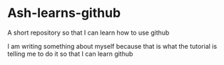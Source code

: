 # Ash-learns-github
A short repository so that I can learn how to use github 

I am writing something about myself because that is what the tutorial is telling me to do it so that I can learn github
